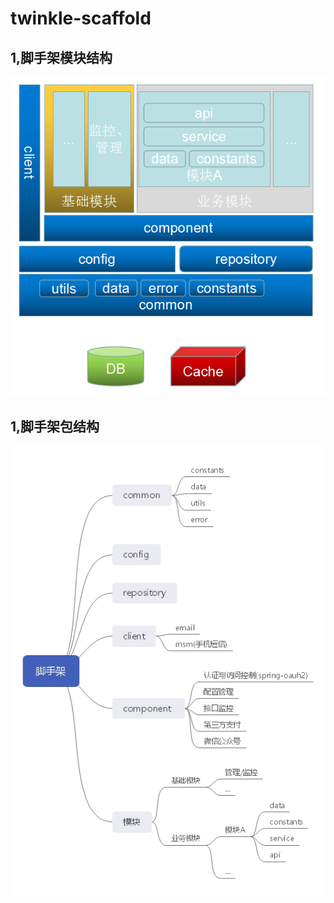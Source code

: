 # twinkle-scaffold
1,脚手架模块结构
---
![Image text](https://github.com/twinkle-cloud/twinkle-scaffold/blob/master/%E8%A7%84%E8%8C%83%E4%B8%8E%E6%A8%A1%E5%9D%97%E4%BB%8B%E7%BB%8D/%E8%84%9A%E6%89%8B%E6%9E%B6-2.png)

1,脚手架包结构
---
![Image text](https://github.com/twinkle-cloud/twinkle-scaffold/blob/master/%E8%A7%84%E8%8C%83%E4%B8%8E%E6%A8%A1%E5%9D%97%E4%BB%8B%E7%BB%8D/%E8%84%9A%E6%89%8B%E6%9E%B6.jpg)
